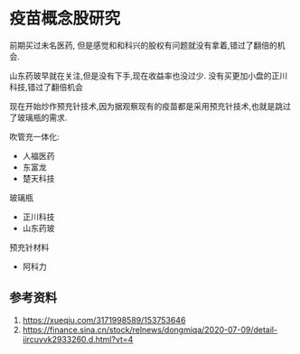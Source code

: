 # 疫苗概念股研究

前期买过未名医药, 但是感觉和和科兴的股权有问题就没有拿着,错过了翻倍的机会.

山东药玻早就在关注,但是没有下手,现在收益率也没过少. 没有买更加小盘的正川科技,错过了翻倍机会

现在开始炒作预充针技术,因为据观察现有的疫苗都是采用预充针技术,也就是跳过了玻璃瓶的需求.

吹管充一体化: 

- 人福医药
- 东富龙
- 楚天科技

玻璃瓶

- 正川科技
- 山东药玻

预充针材料

- 阿科力

## 参考资料

1. https://xueqiu.com/3171998589/153753646
2. https://finance.sina.cn/stock/relnews/dongmiqa/2020-07-09/detail-iircuyvk2933260.d.html?vt=4
